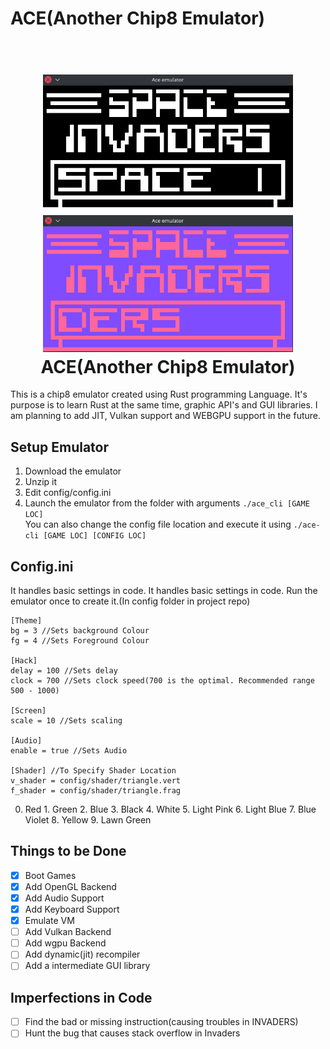 # ACE(Another Chip8 Emulator)
<h1 align="center">
  <br>
  <img src="https://raw.githubusercontent.com/Sakura0134/Ace-chip8-Emulator/main/assets/ace2.png" alt="ace" width="400">
  <img src="https://raw.githubusercontent.com/Sakura0134/Ace-chip8-Emulator/main/assets/ace.png" alt="ace" width="400">
  <br>
  <b>ACE(Another Chip8 Emulator)</b>
  <br>
</h1>
This is a chip8 emulator created using Rust programming Language. It's purpose is to learn Rust at the same time, graphic API's and GUI libraries. I am planning to add JIT, Vulkan support and WEBGPU support in the future.

## Setup Emulator
1. Download the emulator
2. Unzip it
3. Edit config/config.ini
4. Launch the emulator from the folder with arguments `./ace_cli [GAME LOC]`\
You can also change the config file location and execute it using `./ace-cli [GAME LOC] [CONFIG LOC]`

## Config.ini
It handles basic settings in code. It handles basic settings in code. Run the emulator once to create it.(In config folder in project repo)
```
[Theme]
bg = 3 //Sets background Colour
fg = 4 //Sets Foreground Colour

[Hack]
delay = 100 //Sets delay
clock = 700 //Sets clock speed(700 is the optimal. Recommended range 500 - 1000)

[Screen]
scale = 10 //Sets scaling

[Audio]
enable = true //Sets Audio

[Shader] //To Specify Shader Location
v_shader = config/shader/triangle.vert
f_shader = config/shader/triangle.frag
```

0. Red 1. Green 2. Blue 3. Black 4. White 5. Light Pink 6. Light Blue 7. Blue Violet 8. Yellow 9. Lawn Green


## Things to be Done
- [x] Boot Games
- [x] Add OpenGL Backend
- [x] Add Audio Support
- [x] Add Keyboard Support
- [x] Emulate VM
- [ ] Add Vulkan Backend
- [ ] Add wgpu Backend
- [ ] Add dynamic(jit) recompiler
- [ ] Add a intermediate GUI library

## Imperfections in Code
- [ ] Find the bad or missing instruction(causing troubles in INVADERS)
- [ ] Hunt the bug that causes stack overflow in Invaders
